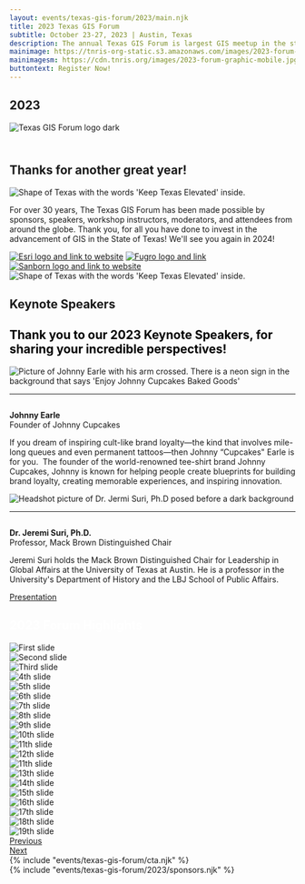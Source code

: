 ```yaml
---
layout: events/texas-gis-forum/2023/main.njk
title: 2023 Texas GIS Forum
subtitle: October 23-27, 2023 | Austin, Texas
description: The annual Texas GIS Forum is largest GIS meetup in the state, offering the network and power of nationally recognized experts in the geospatial field. Register now to attend October 23 - 27, 2023 in Austin, Texas.
mainimage: https://tnris-org-static.s3.amazonaws.com/images/2023-forum-graphic.png
mainimagesm: https://cdn.tnris.org/images/2023-forum-graphic-mobile.jpg
buttontext: Register Now!
---
```


<head>
<link rel="preconnect" href="https://fonts.googleapis.com">
<link rel="preconnect" href="https://fonts.gstatic.com" crossorigin>
<link href="https://fonts.googleapis.com/css2?family=DM+Sans:ital,wght@0,400;0,500;0,700;1,400;1,500;1,700&display=swap" rel="stylesheet">
</head>

<section class="container-md hero">
  <div class="opaque-bg hero-content">
    <div class="hero-header">
      <div class="col">
        <h1>2023</h1>
        <div class="logo">
          <img src="https://tnris-org-static.s3.amazonaws.com/images/tx-gis-forum-dark.png" alt="Texas GIS Forum logo dark">
        </div>
        <h2><br>Thanks for another great year!</h2>
      </div>
      <div class="forum-asset">
        <img class="forum-content" src="https://tnris-org-static.s3.amazonaws.com/images/2023-forum-asset-texas.png" alt="Shape of Texas with the words 'Keep Texas Elevated' inside.">
      </div>
    </div>
    <p class="lead">For over 30 years, The Texas GIS Forum has been made possible by sponsors, speakers, workshop instructors, moderators, and attendees from around the globe. Thank you, for all you have done to invest in the advancement of GIS in the State of Texas! We'll see you again in 2024!</p>
    <!--<div class="button-container row">
      <a class="button-primary" 
        href="/texas-gis-forum/2023/agenda">
        Explore Sessions
      </a>
      <a class="button-secondary"  
        href="/texas-gis-forum/2023/sponsors-and-exhibitors">
        Get 2024 alerts
      </a>
    </div>-->
     <div class="end-of-forum">
        <a target="_blank" href="https://www.esri.com"><img alt="Esri logo and link to website" src="https://cdn.tnris.org/images/esri-logo-tag.png"></a>
        <a target="_blank" href="https://www.fugro.com/"><img alt="Fugro logo and link" src="https://cdn.tnris.org/images/fugro_2023_logo.png"></a>
        <a target="_blank" href="https://www.sanborn.com/"><img alt="Sanborn logo and link to website" src="https://tnris-org-static.s3.amazonaws.com/images/SANBORN_LOGO_2023_color.png"></a>
    </div>
  </div>
  <div class="forum-asset">
    <img class="forum-content" src="https://tnris-org-static.s3.amazonaws.com/images/2023-forum-asset-texas.png" alt="Shape of Texas with the words 'Keep Texas Elevated' inside.">
  </div>
</section>

<section class="keynotes container-md opaque-bg">
   <h1 class="forum-h1"></h1>
  <div class="forum-pricing">
   <!-- <div class="pricing-card">
      <h2 class="forum-h2">Full Registration</h2>
      <h3 class="forum-h3">Government Rates</h3>
      <div class="sold-out">
        <p class="sold-out">Early bird</p>
           <p class="sold-out">$400</p>
      </div>
      <div>
           <p  class="sold-out">Regular</p>
        <p  class="sold-out">$450</p>
      </div>
      <div>
        <p>Late/On-site</p>
        <p><strong>$475</strong></p>
      </div>
      <h3 class="forum-h3">Industry Rates</h3>
      <div>
        <p class="sold-out">Early bird</p>
        <p class="sold-out">$475</p>
      </div>
      <div>
        <p  class="sold-out">Regular</p>
        <p  class="sold-out">$525</p>
      </div>
      <div>
        <p>Late/On-site</p>
        <p><strong>$575</strong></p>
      </div>
      <h3 class="forum-h3">Student Rate</h3>
      <div>
        <p>Flat fee</p>
        <p><strong>$75</strong></p>
      </div>
      <p class="info-text">Sessions, exhibits, and meals included.</p>
      <div class="button-container">  
        <a class="button-primary" 
          href="https://texasgisforum.wildapricot.org/registration" target="_blank">
          Register
        </a>
      </div>
    </div>
    <div class="pricing-card">
      <h2 class="forum-h2">One Day Registration</h2>
      <h3 class="forum-h3">Government Rate</h3>
      <div>
        <p>Regular</p>
        <p><strong>$325</strong></p>
      </div>
      <h3 class="forum-h3">Industry Rate</h3>
      <div>
        <p>Regular</p>
        <p><strong>$375</strong></p>
      </div>
      <h3 class="forum-h3">Student Rate</h3>
      <div>
        <p>Flat fee</p>
        <p><strong>$75</strong></p>
      </div>
      <p class="info-text">Sessions, exhibits, and meals included.</p>
      <div class="button-container">  
        <a class="button-primary" 
          href="https://texasgisforum.wildapricot.org/registration" target="_blank">
          Register
        </a>
      </div>
    </div>
    <div class="pricing-card">
      <h2 class="forum-h2">Workshop</h2>
      <h3 class="forum-h3">4-Hour session</h3>
      <div>
        <p>Flat fee</p>
        <p><strong>$150 each</strong></p>
      </div>
      <p class="info-text">Conference Workshop passes are sold separately and do not include sessions, exhibits, or meals.</p>
      <div class="button-container">  
        <a class="button-primary" 
          href="https://texasgisforum.wildapricot.org/registration" target="_blank">
          Register
        </a>
      </div>
    </div>-->
  </div>

<h1 class="forum-h1">Keynote Speakers</h1>
<h2  style="color: #000;" >Thank you to our 2023 Keynote Speakers, for sharing your incredible perspectives!</h2>
   <div style="padding: 0;" class="container">
    <div class="keynote">
      <div class="session-card">
        <div class="session-headshot-main">
          <img src="https://tnris-org-static.s3.amazonaws.com/images/johnny-earle-headshot.jpg" alt="Picture of Johnny Earle with his arm crossed. There is a neon sign in the background that says 'Enjoy Johnny Cupcakes Baked Goods'">
        </div>
        <hr>
        <div class="session-card-details column">
          <p><b>Johnny Earle</b><br>
          Founder of Johnny Cupcakes</p>
          <p>If you dream of inspiring cult-like brand loyalty—the kind that involves mile-long queues and even permanent tattoos—then Johnny “Cupcakes" Earle is for you.  The founder of the world-renowned tee-shirt brand Johnny Cupcakes, Johnny is known for helping people create blueprints for building brand loyalty, creating memorable experiences, and inspiring innovation.</p>
        </div>
      </div>
    </div>
  </div>
  <div style="padding: 0;" class="container">
    <div class="keynote">
      <div class="session-card">
        <div class="session-headshot-main">
          <img src="https://cdn.tnris.org/images/jeremi_suri.jpg" alt="Headshot picture of Dr. Jermi Suri, Ph.D posed before a dark background">
        </div>
        <hr>
        <div class="session-card-details column">
        <p><b>Dr. Jeremi Suri, Ph.D.</b><br>
        Professor, Mack Brown Distinguished Chair</p>
          <p>Jeremi Suri holds the Mack Brown Distinguished Chair for Leadership in Global Affairs at the University of Texas at Austin. He is a professor in the University's Department of History and the LBJ School of Public Affairs.</p>
          <div class="button-container row">
          <a class="button-secondary" target="_blank" href="https://cdn.tnris.org/documents/Suri_Mapping_Political_Power_Texas_GIS_26_Oct_2023.pdf">Presentation<i class="fa fa-play" aria-hidden="true"></i></a>
          </div>
        </div>
      </div>
    </div>
  </div>
</section>
<!-- THIS SECTION was added post-formum for pic highlights--->
<div class="dark-bg">
  <section class="container-md">
  <h2 style="color: #fff;" class="forum-h1 red-header">2023 Forum Highlights</h2>
    <div id="carouselControls" class="carousel slide" data-ride="carousel">
  <div class="carousel-inner resized">
    <div class="carousel-item active">
      <img class="d-block w-100" src="https://cdn.tnris.org/images/1GISForum.jpg" alt="First slide">
    </div>
    <div class="carousel-item">
      <img class="d-block w-100" src="https://cdn.tnris.org/images/2GISForum.jpg" alt="Second slide">
    </div>
    <div class="carousel-item">
      <img class="d-block w-100" src="https://cdn.tnris.org/images/3GISForum.jpg" alt="Third slide">
    </div>
    <div class="carousel-item">
      <img class="d-block w-100" src="https://cdn.tnris.org/images/4GISForum.jpg" alt="4th slide">
    </div>
    <div class="carousel-item">
      <img class="d-block w-100" src="https://cdn.tnris.org/images/5GISForum.jpg" alt="5th slide">
    </div>
    <div class="carousel-item">
      <img class="d-block w-100" src="https://cdn.tnris.org/images/6GISForum.jpg" alt="6th slide">
    </div>
    <div class="carousel-item">
      <img class="d-block w-100" src="https://cdn.tnris.org/images/7GISForum.jpg" alt="7th slide">
    </div>
    <div class="carousel-item">
      <img class="d-block w-100" src="https://cdn.tnris.org/images/8GISForum.jpg" alt="8th slide">
    </div>
    <div class="carousel-item">
      <img class="d-block w-100" src="https://cdn.tnris.org/images/9GISForum.jpg" alt="9th slide">
    </div>
    <div class="carousel-item">
      <img class="d-block w-100" src="https://cdn.tnris.org/images/10_Forum.jpg" alt="10th slide">
    </div>
    <div class="carousel-item">
      <img class="d-block w-100" src="https://cdn.tnris.org/images/12GISForum.jpg" alt="11th slide">
    </div>
    <div class="carousel-item">
      <img class="d-block w-100" src="https://cdn.tnris.org/images/13GISForum.jpg" alt="12th slide">
    </div>
    <div class="carousel-item">
      <img class="d-block w-100" src="https://cdn.tnris.org/images/14GISForum.jpg" alt="11th slide">
    </div>
    <div class="carousel-item">
      <img class="d-block w-100" src="https://cdn.tnris.org/images/15GISForum.jpg" alt="13th slide">
    </div>
    <div class="carousel-item">
      <img class="d-block w-100" src="https://cdn.tnris.org/images/16GISForum.jpg" alt="14th slide">
    </div>
    <div class="carousel-item">
      <img class="d-block w-100" src="https://cdn.tnris.org/images/17GISForum.jpg" alt="15th slide">
    </div>
    <div class="carousel-item">
      <img class="d-block w-100" src="https://cdn.tnris.org/images/18_Forum.jpg" alt="16th slide">
    </div>
    <div class="carousel-item">
      <img class="d-block w-100" src="https://cdn.tnris.org/images/19GISForum.jpg" alt="17th slide">
    </div>
    <div class="carousel-item">
      <img class="d-block w-100" src="https://cdn.tnris.org/images/20GISForum.jpg" alt="18th slide">
    </div>
    <div class="carousel-item">
      <img class="d-block w-100" src="https://cdn.tnris.org/images/21_Forum.jpg" alt="19th slide">
    </div>
  </div>
  <a class="carousel-control-prev aa-cert" href="#carouselControls" role="button" data-slide="prev">
    <div class="circle">
      <span class="carousel-control-prev-icon" aria-hidden="true"></span>
      <span class="sr-only">Previous</span>
    </div>
  </a>
  <a class="carousel-control-next" id="aa" href="#carouselControls" role="button" data-slide="next">
    <div class="circle">
      <span class="carousel-control-next-icon" aria-hidden="true"></span>
      <span class="sr-only">Next</span>
    </div>
  </a>
  </section>
</div>

<section class="container-md opaque-bg">
 <!-- THIS SECTION IS NEEDS TO BE HERE, OR PAGE BRAKES, left blank after request to move pricing above sponsers --->
</section>
{% include "events/texas-gis-forum/cta.njk" %}
<section class="forum-sponsorlist">
  {% include "events/texas-gis-forum/2023/sponsors.njk" %}
</section>